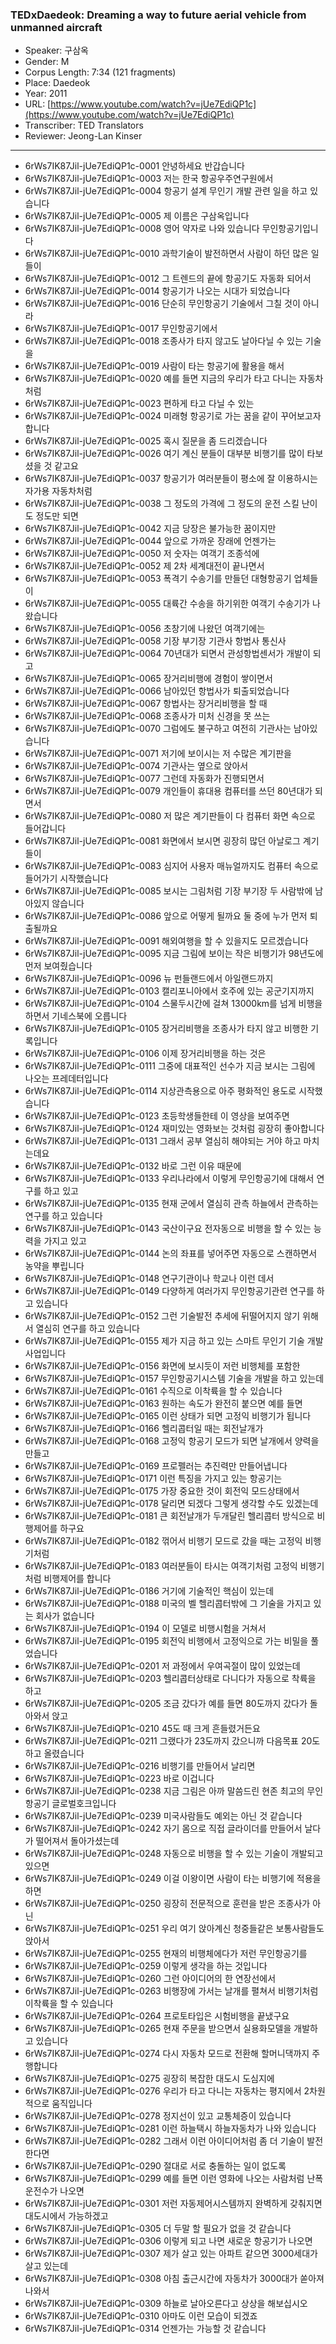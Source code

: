### TEDxDaedeok: Dreaming a way to future aerial vehicle from unmanned aircraft

- Speaker: 구삼옥
- Gender: M
- Corpus Length: 7:34 (121 fragments)
- Place: Daedeok
- Year: 2011
- URL: [https://www.youtube.com/watch?v=jUe7EdiQP1c](https://www.youtube.com/watch?v=jUe7EdiQP1c)
- Transcriber: TED Translators
- Reviewer: Jeong-Lan Kinser

---

- 6rWs7IK87Jil-jUe7EdiQP1c-0001 안녕하세요 반갑습니다
- 6rWs7IK87Jil-jUe7EdiQP1c-0003 저는 한국 항공우주연구원에서
- 6rWs7IK87Jil-jUe7EdiQP1c-0004 항공기 설계 무인기 개발 관련 일을 하고 있습니다
- 6rWs7IK87Jil-jUe7EdiQP1c-0005 제 이름은 구삼옥입니다
- 6rWs7IK87Jil-jUe7EdiQP1c-0008 영어 약자로 나와 있습니다 무인항공기입니다
- 6rWs7IK87Jil-jUe7EdiQP1c-0010 과학기술이 발전하면서 사람이 하던 많은 일들이
- 6rWs7IK87Jil-jUe7EdiQP1c-0012 그 트렌드의 끝에 항공기도 자동화 되어서
- 6rWs7IK87Jil-jUe7EdiQP1c-0014 항공기가 나오는 시대가 되었습니다
- 6rWs7IK87Jil-jUe7EdiQP1c-0016 단순히 무인항공기 기술에서 그칠 것이 아니라
- 6rWs7IK87Jil-jUe7EdiQP1c-0017 무인항공기에서
- 6rWs7IK87Jil-jUe7EdiQP1c-0018 조종사가 타지 않고도 날아다닐 수 있는 기술을
- 6rWs7IK87Jil-jUe7EdiQP1c-0019 사람이 타는 항공기에 활용을 해서
- 6rWs7IK87Jil-jUe7EdiQP1c-0020 예를 들면 지금의 우리가 타고 다니는 자동차처럼
- 6rWs7IK87Jil-jUe7EdiQP1c-0023 편하게 타고 다닐 수 있는
- 6rWs7IK87Jil-jUe7EdiQP1c-0024 미래형 항공기로 가는 꿈을 같이 꾸어보고자 합니다
- 6rWs7IK87Jil-jUe7EdiQP1c-0025 혹시 질문을 좀 드리겠습니다
- 6rWs7IK87Jil-jUe7EdiQP1c-0026 여기 계신 분들이 대부분 비행기를 많이 타보셨을 것 같고요
- 6rWs7IK87Jil-jUe7EdiQP1c-0037 항공기가 여러분들이 평소에 잘 이용하시는 자가용 자동차처럼
- 6rWs7IK87Jil-jUe7EdiQP1c-0038 그 정도의 가격에 그 정도의 운전 스킬 난이도 정도만 되면
- 6rWs7IK87Jil-jUe7EdiQP1c-0042 지금 당장은 불가능한 꿈이지만
- 6rWs7IK87Jil-jUe7EdiQP1c-0044 앞으로 가까운 장래에 언젠가는
- 6rWs7IK87Jil-jUe7EdiQP1c-0050 저 숫자는 여객기 조종석에
- 6rWs7IK87Jil-jUe7EdiQP1c-0052 제 2차 세계대전이 끝나면서
- 6rWs7IK87Jil-jUe7EdiQP1c-0053 폭격기 수송기를 만들던 대형항공기 업체들이
- 6rWs7IK87Jil-jUe7EdiQP1c-0055 대륙간 수송을 하기위한 여객기 수송기가 나왔습니다
- 6rWs7IK87Jil-jUe7EdiQP1c-0056 초창기에 나왔던 여객기에는
- 6rWs7IK87Jil-jUe7EdiQP1c-0058 기장 부기장 기관사 항법사 통신사
- 6rWs7IK87Jil-jUe7EdiQP1c-0064 70년대가 되면서 관성항법센서가 개발이 되고
- 6rWs7IK87Jil-jUe7EdiQP1c-0065 장거리비행에 경험이 쌓이면서
- 6rWs7IK87Jil-jUe7EdiQP1c-0066 남아있던 항법사가 퇴출되었습니다
- 6rWs7IK87Jil-jUe7EdiQP1c-0067 항법사는 장거리비행을 할 때
- 6rWs7IK87Jil-jUe7EdiQP1c-0068 조종사가 미처 신경을 못 쓰는
- 6rWs7IK87Jil-jUe7EdiQP1c-0070 그럼에도 불구하고 여전히 기관사는 남아있습니다
- 6rWs7IK87Jil-jUe7EdiQP1c-0071 저기에 보이시는 저 수많은 계기판을
- 6rWs7IK87Jil-jUe7EdiQP1c-0074 기관사는 옆으로 앉아서
- 6rWs7IK87Jil-jUe7EdiQP1c-0077 그런데 자동화가 진행되면서
- 6rWs7IK87Jil-jUe7EdiQP1c-0079 개인들이 휴대용 컴퓨터를 쓰던 80년대가 되면서
- 6rWs7IK87Jil-jUe7EdiQP1c-0080 저 많은 계기판들이 다 컴퓨터 화면 속으로 들어갑니다
- 6rWs7IK87Jil-jUe7EdiQP1c-0081 화면에서 보시면 굉장히 많던 아날로그 계기들이
- 6rWs7IK87Jil-jUe7EdiQP1c-0083 심지어 사용자 매뉴얼까지도 컴퓨터 속으로 들어가기 시작했습니다
- 6rWs7IK87Jil-jUe7EdiQP1c-0085 보시는 그림처럼 기장 부기장 두 사람밖에 남아있지 않습니다
- 6rWs7IK87Jil-jUe7EdiQP1c-0086 앞으로 어떻게 될까요 둘 중에 누가 먼저 퇴출될까요
- 6rWs7IK87Jil-jUe7EdiQP1c-0091 해외여행을 할 수 있을지도 모르겠습니다
- 6rWs7IK87Jil-jUe7EdiQP1c-0095 지금 그림에 보이는 작은 비행기가 98년도에 먼저 보여줬습니다
- 6rWs7IK87Jil-jUe7EdiQP1c-0096 뉴 펀들랜드에서 아일랜드까지
- 6rWs7IK87Jil-jUe7EdiQP1c-0103 캘리포니아에서 호주에 있는 공군기지까지
- 6rWs7IK87Jil-jUe7EdiQP1c-0104 스물두시간에 걸쳐 13000km를 넘게 비행을 하면서 기네스북에 오릅니다
- 6rWs7IK87Jil-jUe7EdiQP1c-0105 장거리비행을 조종사가 타지 않고 비행한 기록입니다
- 6rWs7IK87Jil-jUe7EdiQP1c-0106 이제 장거리비행을 하는 것은
- 6rWs7IK87Jil-jUe7EdiQP1c-0111 그중에 대표적인 선수가 지금 보시는 그림에 나오는 프레데터입니다
- 6rWs7IK87Jil-jUe7EdiQP1c-0114 지상관측용으로 아주 평화적인 용도로 시작했습니다
- 6rWs7IK87Jil-jUe7EdiQP1c-0123 초등학생들한테 이 영상을 보여주면
- 6rWs7IK87Jil-jUe7EdiQP1c-0124 재미있는 영화보는 것처럼 굉장히 좋아합니다
- 6rWs7IK87Jil-jUe7EdiQP1c-0131 그래서 공부 열심히 해야되는 거야 하고 마치는데요
- 6rWs7IK87Jil-jUe7EdiQP1c-0132 바로 그런 이유 때문에
- 6rWs7IK87Jil-jUe7EdiQP1c-0133 우리나라에서 이렇게 무인항공기에 대해서 연구를 하고 있고
- 6rWs7IK87Jil-jUe7EdiQP1c-0135 현재 군에서 열심히 관측 하늘에서 관측하는 연구를 하고 있습니다
- 6rWs7IK87Jil-jUe7EdiQP1c-0143 국산이구요 전자동으로 비행을 할 수 있는 능력을 가지고 있고
- 6rWs7IK87Jil-jUe7EdiQP1c-0144 논의 좌표를 넣어주면 자동으로 스캔하면서 농약을 뿌립니다
- 6rWs7IK87Jil-jUe7EdiQP1c-0148 연구기관이나 학교나 이런 데서
- 6rWs7IK87Jil-jUe7EdiQP1c-0149 다양하게 여러가지 무인항공기관련 연구를 하고 있습니다
- 6rWs7IK87Jil-jUe7EdiQP1c-0152 그런 기술발전 추세에 뒤떨어지지 않기 위해서 열심히 연구를 하고 있습니다
- 6rWs7IK87Jil-jUe7EdiQP1c-0155 제가 지금 하고 있는 스마트 무인기 기술 개발 사업입니다
- 6rWs7IK87Jil-jUe7EdiQP1c-0156 화면에 보시듯이 저런 비행체를 포함한
- 6rWs7IK87Jil-jUe7EdiQP1c-0157 무인항공기시스템 기술을 개발을 하고 있는데
- 6rWs7IK87Jil-jUe7EdiQP1c-0161 수직으로 이착륙을 할 수 있습니다
- 6rWs7IK87Jil-jUe7EdiQP1c-0163 원하는 속도가 완전히 붙으면 예를 들면
- 6rWs7IK87Jil-jUe7EdiQP1c-0165 이런 상태가 되면 고정익 비행기가 됩니다
- 6rWs7IK87Jil-jUe7EdiQP1c-0166 헬리콥터일 때는 회전날개가
- 6rWs7IK87Jil-jUe7EdiQP1c-0168 고정익 항공기 모드가 되면 날개에서 양력을 만들고
- 6rWs7IK87Jil-jUe7EdiQP1c-0169 프로펠러는 추진력만 만들어냅니다
- 6rWs7IK87Jil-jUe7EdiQP1c-0171 이런 특징을 가지고 있는 항공기는
- 6rWs7IK87Jil-jUe7EdiQP1c-0175 가장 중요한 것이 회전익 모드상태에서
- 6rWs7IK87Jil-jUe7EdiQP1c-0178 달리면 되겠다 그렇게 생각할 수도 있겠는데
- 6rWs7IK87Jil-jUe7EdiQP1c-0181 큰 회전날개가 두개달린 헬리콥터 방식으로 비행제어를 하구요
- 6rWs7IK87Jil-jUe7EdiQP1c-0182 꺾어서 비행기 모드로 갔을 때는 고정익 비행기처럼
- 6rWs7IK87Jil-jUe7EdiQP1c-0183 여러분들이 타시는 여객기처럼 고정익 비행기처럼 비행제어를 합니다
- 6rWs7IK87Jil-jUe7EdiQP1c-0186 거기에 기술적인 핵심이 있는데
- 6rWs7IK87Jil-jUe7EdiQP1c-0188 미국의 벨 헬리콥터밖에 그 기술을 가지고 있는 회사가 없습니다
- 6rWs7IK87Jil-jUe7EdiQP1c-0194 이 모델로 비행시험을 거쳐서
- 6rWs7IK87Jil-jUe7EdiQP1c-0195 회전익 비행에서 고정익으로 가는 비밀을 풀었습니다
- 6rWs7IK87Jil-jUe7EdiQP1c-0201 저 과정에서 우여곡절이 많이 있었는데
- 6rWs7IK87Jil-jUe7EdiQP1c-0203 헬리콥터상태로 다니다가 자동으로 착륙을 하고
- 6rWs7IK87Jil-jUe7EdiQP1c-0205 조금 갔다가 예를 들면 80도까지 갔다가 돌아와서 앉고
- 6rWs7IK87Jil-jUe7EdiQP1c-0210 45도 때 크게 흔들렸거든요
- 6rWs7IK87Jil-jUe7EdiQP1c-0211 그랬다가 23도까지 갔으니까 다음목표 20도 하고 올렸습니다
- 6rWs7IK87Jil-jUe7EdiQP1c-0216 비행기를 만들어서 날리면
- 6rWs7IK87Jil-jUe7EdiQP1c-0223 바로 이겁니다
- 6rWs7IK87Jil-jUe7EdiQP1c-0238 지금 그림은 아까 말씀드린 현존 최고의 무인항공기 글로벌호크입니다
- 6rWs7IK87Jil-jUe7EdiQP1c-0239 미국사람들도 예외는 아닌 것 같습니다
- 6rWs7IK87Jil-jUe7EdiQP1c-0242 자기 몸으로 직접 글라이더를 만들어서 날다가 떨어져서 돌아가셨는데
- 6rWs7IK87Jil-jUe7EdiQP1c-0248 자동으로 비행을 할 수 있는 기술이 개발되고 있으면
- 6rWs7IK87Jil-jUe7EdiQP1c-0249 이걸 이왕이면 사람이 타는 비행기에 적용을 하면
- 6rWs7IK87Jil-jUe7EdiQP1c-0250 굉장히 전문적으로 훈련을 받은 조종사가 아닌
- 6rWs7IK87Jil-jUe7EdiQP1c-0251 우리 여기 앉아계신 청중들같은 보통사람들도 앉아서
- 6rWs7IK87Jil-jUe7EdiQP1c-0255 현재의 비행체에다가 저런 무인항공기를
- 6rWs7IK87Jil-jUe7EdiQP1c-0259 이렇게 생각을 하는 것입니다
- 6rWs7IK87Jil-jUe7EdiQP1c-0260 그런 아이디어의 한 연장선에서
- 6rWs7IK87Jil-jUe7EdiQP1c-0263 비행장에 가서는 날개를 펼쳐서 비행기처럼 이착륙을 할 수 있습니다
- 6rWs7IK87Jil-jUe7EdiQP1c-0264 프로토타입은 시험비행을 끝냈구요
- 6rWs7IK87Jil-jUe7EdiQP1c-0265 현재 주문을 받으면서 실용화모델을 개발하고 있습니다
- 6rWs7IK87Jil-jUe7EdiQP1c-0274 다시 자동차 모드로 전환해 할머니댁까지 주행합니다
- 6rWs7IK87Jil-jUe7EdiQP1c-0275 굉장히 복잡한 대도시 도심지에
- 6rWs7IK87Jil-jUe7EdiQP1c-0276 우리가 타고 다니는 자동차는 평지에서 2차원적으로 움직입니다
- 6rWs7IK87Jil-jUe7EdiQP1c-0278 정지선이 있고 교통체증이 있습니다
- 6rWs7IK87Jil-jUe7EdiQP1c-0281 이런 하늘택시 하늘자동차가 나와 있습니다
- 6rWs7IK87Jil-jUe7EdiQP1c-0282 그래서 이런 아이디어처럼 좀 더 기술이 발전한다면
- 6rWs7IK87Jil-jUe7EdiQP1c-0290 절대로 서로 충돌하는 일이 없도록
- 6rWs7IK87Jil-jUe7EdiQP1c-0299 예를 들면 이런 영화에 나오는 사람처럼 난폭운전수가 나오면
- 6rWs7IK87Jil-jUe7EdiQP1c-0301 저런 자동제어시스템까지 완벽하게 갖춰지면 대도시에서 가능하겠고
- 6rWs7IK87Jil-jUe7EdiQP1c-0305 더 두말 할 필요가 없을 것 같습니다
- 6rWs7IK87Jil-jUe7EdiQP1c-0306 이렇게 되고 나면 새로운 항공기가 나오면
- 6rWs7IK87Jil-jUe7EdiQP1c-0307 제가 살고 있는 아파트 같으면 3000세대가 살고 있는데
- 6rWs7IK87Jil-jUe7EdiQP1c-0308 아침 출근시간에 자동차가 3000대가 쏟아져 나와서
- 6rWs7IK87Jil-jUe7EdiQP1c-0309 하늘로 날아오른다고 상상을 해보십시오
- 6rWs7IK87Jil-jUe7EdiQP1c-0310 아마도 이런 모습이 되겠죠
- 6rWs7IK87Jil-jUe7EdiQP1c-0314 언젠가는 가능할 것 같습니다
